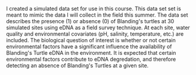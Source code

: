 I created a simulated data set for use in this course. This data set set is meant to mimic the data I will collect in the field this summer.
The data set describes the presence (1) or absence (0) of Blanding's turtles at 30 simulated sites using eDNA as a field survey technique. At each site, water quality and environmental covariates (pH, salinity, temperature, etc.) are included.
The biological question of interest is whether or not certain environmental factors have a significant influence the availability of Blanding's Turtle eDNA in the environment. It is expected that certain environmental factors contribute to eDNA degredation, and therefore detecting an absence of Blanding's Turtles at a given site.